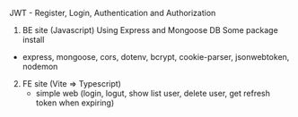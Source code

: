 JWT - Register, Login, Authentication and Authorization
1) BE site (Javascript)
Using Express and Mongoose DB
Some package install
 - express, mongoose, cors, dotenv, bcrypt, cookie-parser, jsonwebtoken, nodemon
2) FE site (Vite => Typescript)
   - simple web (login, logut, show list user, delete user, get refresh token when expiring)
